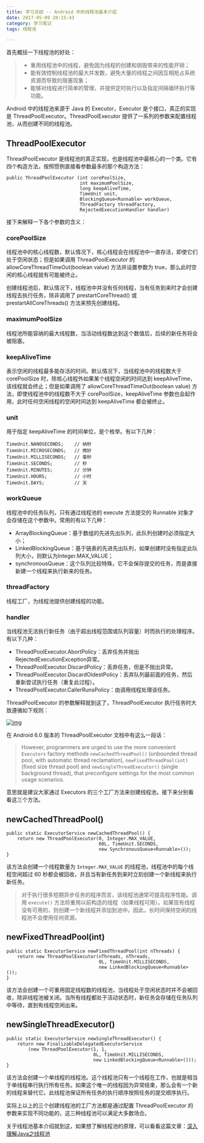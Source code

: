 ```yaml
---
title: 学习总结 -- Android 中的线程池基本介绍
date: 2017-05-09 20:15:43
category: 学习笔记
tags: 线程池

---
```


首先概括一下线程池的好处：

> - 重用线程池中的线程，避免因为线程的创建和销毁带来的性能开销；
> - 能有效控制线程池的最大并发数，避免大量的线程之间因互相抢占系统资源而导致的阻塞现象；
> - 能够对线程进行简单的管理，并提供定时执行以及指定间隔循环执行等功能。

Android 中的线程池来源于 Java 的 Executor，Executor 是个接口，真正的实现是 ThreadPoolExecutor。ThreadPoolExecutor 提供了一系列的参数来配置线程池，从而创建不同的线程池。

<!-- more -->

## ThreadPoolExecutor

ThreadPoolExecutor 是线程池的真正实现，也是线程池中最核心的一个类。它有四个构造方法，按照惯例直接看参数最多的那个构造方法：

```
public ThreadPoolExecutor (int corePoolSize,
                           int maximumPoolSize,
                           long keepAliveTime,
                           TimeUnit unit,
                           BlockingQueue<Runnable> workQueue,
                           ThreadFactory threadFactory,
                           RejectedExecutionHandler handler)
```

接下来解释一下各个参数的含义：

### corePoolSize

线程池中的核心线程数，默认情况下，核心线程会在线程池中一直存活，即使它们处于空闲状态；但是如果调用 ThreadPoolExecutor 的 allowCoreThreadTimeOut(boolean value) 方法并设置参数为 true，那么此时空闲的核心线程就有可能被终止。

创建线程池后，默认情况下，线程池中并没有任何线程，当有任务到来时才会创建线程去执行任务，除非调用了 prestartCoreThread() 或 prestartAllCoreThreads() 方法来预先创建线程。

### maximumPoolSize

线程池所能容纳的最大线程数，当活动线程数达到这个数值后，后续的新任务将会被阻塞。

### keepAliveTime

表示空闲的线程最多能存活的时间。默认情况下，当线程池中的线程数大于 corePoolSize 时，除核心线程外如果某个线程空闲的时间达到 keepAliveTime，该线程就会终止；但是如果调用了 allowCoreThreadTimeOut(boolean value) 方法，即使线程池中的线程数不大于 corePoolSize，keepAliveTime 参数也会起作用，此时任何空闲线程的空闲时间达到 keepAliveTime 都会被终止。

### unit

用于指定 keepAliveTime 的时间单位，是个枚举。有以下几种：

```
TimeUnit.NANOSECONDS;    // 纳秒
TimeUnit.MICROSECONDS;   // 微妙
TimeUnit.MILLISECONDS;   // 毫秒
TimeUnit.SECONDS;        // 秒
TimeUnit.MINUTES;        // 分钟
TimeUnit.HOURS;          // 小时
TimeUnit.DAYS;           // 天
```

### workQueue

线程池中的任务队列，只有通过线程池的 execute 方法提交的 Runnable 对象才会存储在这个参数中。常用的有以下几种：

- ArrayBlockingQueue：基于数组的先进先出队列，此队列创建时必须指定大小；
- LinkedBlockingQueue：基于链表的先进先出队列，如果创建时没有指定此队列大小，则默认为Integer.MAX_VALUE；
- synchronousQueue：这个队列比较特殊，它不会保存提交的任务，而是直接新建一个线程来执行新来的任务。

### threadFactory

线程工厂，为线程池提供创建线程的功能。

### handler

当线程池无法执行新任务（由于超出线程范围或队列容量）时而执行的处理程序。有以下几种：

- ThreadPoolExecutor.AbortPolicy：丢弃任务并抛出RejectedExecutionException异常。
- ThreadPoolExecutor.DiscardPolicy：丢弃任务，但是不抛出异常。
- ThreadPoolExecutor.DiscardOldestPolicy：丢弃队列最前面的任务，然后重新尝试执行任务（重复此过程）。
- ThreadPoolExecutor.CallerRunsPolicy：由调用线程处理该任务。

ThreadPoolExecutor 的参数解释就到这了，ThreadPoolExecutor 执行任务时大致遵循如下规则：

[![img](http://oh0xbzubu.bkt.clouddn.com/image/%E7%BA%BF%E7%A8%8B%E6%B1%A0%E5%A4%84%E7%90%86%E6%B5%81%E7%A8%8B.png)](http://oh0xbzubu.bkt.clouddn.com/image/%E7%BA%BF%E7%A8%8B%E6%B1%A0%E5%A4%84%E7%90%86%E6%B5%81%E7%A8%8B.png)

在 Android 6.0 版本的 ThreadPoolExecutor 文档中有这么一段话：

> However, programmers are urged to use the more convenient `Executors` factory methods `newCachedThreadPool()` (unbounded thread pool, with automatic thread reclamation), `newFixedThreadPool(int)` (fixed size thread pool) and `newSingleThreadExecutor()` (single background thread), that preconfigure settings for the most common usage scenarios.

意思就是建议大家通过 Executors 的三个工厂方法来创建线程池，接下来分别看看这三个方法。

## newCachedThreadPool()

```
public static ExecutorService newCachedThreadPool() {
    return new ThreadPoolExecutor(0, Integer.MAX_VALUE,
                                  60L, TimeUnit.SECONDS,
                                  new SynchronousQueue<Runnable>());
}
```

该方法会创建一个线程数量为 `Integer.MAX_VALUE` 的线程池，线程池中的每个线程空闲超过 60 秒都会被回收，并且当有新任务到来时立刻创建一个新线程来执行新任务。

> 对于执行很多短期异步任务的程序而言，该线程池通常可提高程序性能。调用 `execute()` 方法将重用以前构造的线程（如果线程可用）。如果现有线程没有可用的，则创建一个新线程并添加到池中。因此，长时间保持空闲的线程池不会使用任何资源。

## newFixedThreadPool(int)

```
public static ExecutorService newFixedThreadPool(int nThreads) {
    return new ThreadPoolExecutor(nThreads, nThreads,
                                  0L, TimeUnit.MILLISECONDS,
                                  new LinkedBlockingQueue<Runnable>());
}
```

该方法会创建一个可重用固定线程数的线程池，当线程处于空闲状态时并不会被回收，除非线程池被关闭。当所有线程都处于活动状态时，新任务会存储在任务队列中等待，直到有线程空闲出来。

## newSingleThreadExecutor()

```
public static ExecutorService newSingleThreadExecutor() {
    return new FinalizableDelegatedExecutorService
        (new ThreadPoolExecutor(1, 1,
                                0L, TimeUnit.MILLISECONDS,
                                new LinkedBlockingQueue<Runnable>()));
}
```

该方法会创建一个单线程的线程池。这个线程池只有一个线程在工作，也就是相当于单线程串行执行所有任务。如果这个唯一的线程因为异常结束，那么会有一个新的线程来替代它。此线程池保证所有任务的执行顺序按照任务的提交顺序执行。

实际上以上的三个创建线程池的工厂方法都是通过配置 ThreadPoolExecutor 的参数来实现不同功能的，这三种线程池可以满足大多数场合。

关于线程池基本介绍就到这，如果想了解线程池的原理，可以看看这篇文章：[深入理解Java之线程池](http://www.cnblogs.com/exe19/p/5359885.html)